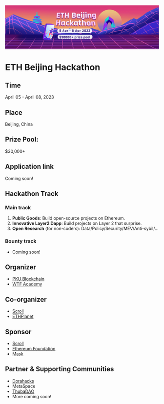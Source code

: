 ![](./img/banner.png)
# ETH Beijing Hackathon

## Time
April 05 - April 08, 2023

## Place
Beijing, China

## Prize Pool: 

$30,000+

## Application link

Coming soon!

## Hackathon Track
### Main track
1. **Public Goods**: Build open-source projects on Ethereum.
2. **Innovative Layer2 Dapp**: Build projects on Layer 2 that surprise.
3. **Open Research** (for non-coders): Data/Policy/Security/MEV/Anti-sybil/...

### Bounty track
- Coming soon!

## Organizer

- [PKU Blockchain](https://twitter.com/PKUBlockchain)
- [WTF Academy](https://twitter.com/WTFAcademy_)

## Co-organizer
- [Scroll](https://twitter.com/Scroll_ZKP)
- [ETHPlanet](https://twitter.com/ETHPlanet)

## Sponsor
- [Scroll](https://twitter.com/Scroll_ZKP)
- [Ethereum Foundation](https://twitter.com/EF_ESP)
- [Mask](https://twitter.com/realMaskNetwork)

## Partner & Supporting Communities
- [Dorahacks](https://twitter.com/DoraHacks)
- MetaSpace
- [ThubaDAO](https://twitter.com/THUBA_DAO)
- More coming soon!

